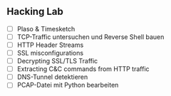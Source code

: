 ## Hacking Lab
- [ ] Plaso & Timesketch
- [ ] TCP-Traffic untersuchen und Reverse Shell bauen
- [ ] HTTP Header Streams
- [ ] SSL misconfigurations
- [ ] Decrypting SSL/TLS Traffic
- [ ] Extracting C&C commands from HTTP traffic
- [ ] DNS-Tunnel detektieren
- [ ] PCAP-Datei mit Python bearbeiten